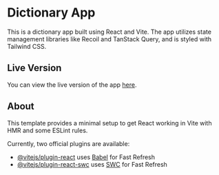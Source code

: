 # Dictionary App

This is a dictionary app built using React and Vite. The app utilizes state management libraries like Recoil and TanStack Query, and is styled with Tailwind CSS.

## Live Version

You can view the live version of the app [here](https://statuesque-brioche-e4e00d.netlify.app/).

## About

This template provides a minimal setup to get React working in Vite with HMR and some ESLint rules.

Currently, two official plugins are available:

- [@vitejs/plugin-react](https://github.com/vitejs/vite-plugin-react/blob/main/packages/plugin-react/README.md) uses [Babel](https://babeljs.io/) for Fast Refresh
- [@vitejs/plugin-react-swc](https://github.com/vitejs/vite-plugin-react-swc) uses [SWC](https://swc.rs/) for Fast Refresh
